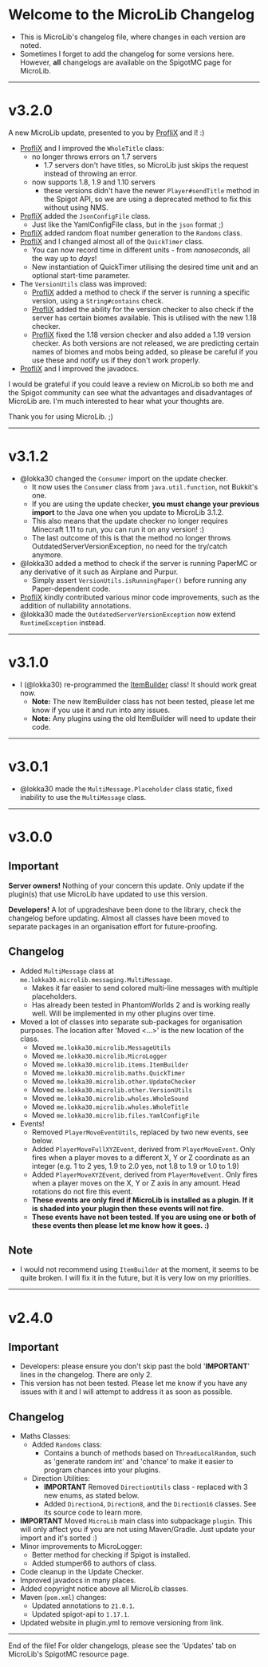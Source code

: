 # Welcome to the MicroLib Changelog

* This is MicroLib's changelog file, where changes in each version are noted.
* Sometimes I forget to add the changelog for some versions here. However, **all** changelogs are available on the
  SpigotMC page for MicroLib.

***

# v3.2.0

A new MicroLib update, presented to you by [ProfliX](https://github.com/ProfliX) and I! :)

* [ProfliX](https://github.com/ProfliX) and I improved the `WholeTitle` class:
  * no longer throws errors on 1.7 servers
    * 1.7 servers don't have titles, so MicroLib just skips the request instead of throwing an error. 
  * now supports 1.8, 1.9 and 1.10 servers
    * these versions didn't have the newer `Player#sendTitle` method in the Spigot API, so we are using a deprecated method to fix this without using NMS.
* [ProfliX](https://github.com/ProfliX) added the `JsonConfigFile` class.
  * Just like the YamlConfigFile class, but in the `json` format ;) 
* [ProfliX](https://github.com/ProfliX) added random float number generation to the `Randoms` class.
* [ProfliX](https://github.com/ProfliX) and I changed almost all of the `QuickTimer` class.
  * You can now record time in different units - from *nanoseconds*, all the way up to *days*! 
  * New instantiation of QuickTimer utilising the desired time unit and an optional start-time parameter.
* The `VersionUtils` class was improved:
  * [ProfliX](https://github.com/ProfliX) added a method to check if the server is running a specific version, using a `String#contains` check.
  * [ProfliX](https://github.com/ProfliX) added the ability for the version checker to also check if the server has certain biomes available. This is utilised with the new 1.18 checker.
  * [ProfliX](https://github.com/ProfliX) fixed the 1.18 version checker and also added a 1.19 version checker. As both versions are not released, we are predicting certain names of biomes and mobs being added, so please be careful if you use these and notify us if they don't work properly.
* [ProfliX](https://github.com/ProfliX) and I improved the javadocs.

I would be grateful if you could leave a review on MicroLib so both me and the Spigot community can see what the advantages and disadvantages of MicroLib are. I'm much interested to hear what your thoughts are.

Thank you for using MicroLib. ;)

***

# v3.1.2

* @lokka30 changed the `Consumer` import on the update checker.
  * It now uses the `Consumer` class from `java.util.function`, not Bukkit's one.
  * If you are using the update checker, **you must change your previous import** to the Java one when you update to MicroLib 3.1.2.
  * This also means that the update checker no longer requires Minecraft 1.11 to run, you can run it on any version! :)
  * The last outcome of this is that the method no longer throws OutdatedServerVersionException, no need for the try/catch anymore.
* @lokka30 added a method to check if the server is running PaperMC or any derivative of it such as Airplane and Purpur. 
  * Simply assert `VersionUtils.isRunningPaper()` before running any Paper-dependent code.
* [ProfliX](https://github.com/ProfliX) kindly contributed various minor code improvements, such as the addition of nullability annotations.
* @lokka30 made the `OutdatedServerVersionException` now extend `RuntimeException` instead.

***

# v3.1.0

* I (@lokka30) re-programmed the [ItemBuilder](https://github.com/lokka30/MicroLib/blob/master/src/main/java/me/lokka30/microlib/items/ItemBuilder.java) class! It should work great now.
  * **Note:** The new ItemBuilder class has not been tested, please let me know if you use it and run into any issues.
  * **Note:** Any plugins using the old ItemBuilder will need to update their code.

***

# v3.0.1

* @lokka30 made the `MultiMessage.Placeholder` class static, fixed inability to use the `MultiMessage` class.

***

# v3.0.0

## Important

**Server owners!** Nothing of your concern this update. Only update if the plugin(s) that use MicroLib have updated to
use this version.

**Developers!** A lot of upgradeshave been done to the library, check the changelog before updating. Almost all classes
have been moved to separate packages in an organisation effort for future-proofing.

## Changelog

* Added `MultiMessage` class at `me.lokka30.microlib.messaging.MultiMessage`.
  * Makes it far easier to send colored multi-line messages with multiple placeholders.
  * Has already been tested in PhantomWorlds 2 and is working really well. Will be implemented in my other plugins over
    time.
* Moved a lot of classes into separate sub-packages for organisation purposes. The location after 'Moved <...>' is the
  new location of the class.
  * Moved `me.lokka30.microlib.MessageUtils`
  * Moved `me.lokka30.microlib.MicroLogger`
  * Moved `me.lokka30.microlib.items.ItemBuilder`
  * Moved `me.lokka30.microlib.maths.QuickTimer`
  * Moved `me.lokka30.microlib.other.UpdateChecker`
  * Moved `me.lokka30.microlib.other.VersionUtils`
  * Moved `me.lokka30.microlib.wholes.WholeSound`
  * Moved `me.lokka30.microlib.wholes.WholeTitle`
  * Moved `me.lokka30.microlib.files.YamlConfigFile`
* Events!
  * Removed `PlayerMoveEventUtils`, replaced by two new events, see below.
  * Added `PlayerMoveFullXYZEvent`, derived from `PlayerMoveEvent`. Only fires when a player moves to a different X, Y
    or Z coordinate as an integer (e.g. 1 to 2 yes, 1.9 to 2.0 yes, not 1.8 to 1.9 or 1.0 to 1.9)
  * Added `PlayerMoveXYZEvent`, derived from `PlayerMoveEvent`. Only fires when a player moves on the X, Y or Z axis in
    any amount. Head rotations do not fire this event.
  * **These events are only fired if MicroLib is installed as a plugin. If it is shaded into your plugin then these
    events will not fire.**
  * **These events have not been tested. If you are using one or both of these events then please let me know how it
    goes. :)**

## Note

* I would not recommend using `ItemBuilder` at the moment, it seems to be quite broken. I will fix it in the future, but
  it is very low on my priorities.

***

# v2.4.0

## Important

* Developers: please ensure you don't skip past the bold '**IMPORTANT**' lines in the changelog. There are only 2.
* This version has not been tested. Please let me know if you have any issues with it and I will attempt to address it
  as soon as possible.

## Changelog

* Maths Classes:
  * Added `Randoms` class:
    * Contains a bunch of methods based on `ThreadLocalRandom`, such as 'generate random int' and 'chance' to make it
      easier to program chances into your plugins.
  * Direction Utilities:
    * **IMPORTANT** Removed `DirectionUtils` class - replaced with 3 new enums, as stated below.
    * Added `Direction4`, `Direction8`, and the `Direction16` classes. See its source code to learn more.
* **IMPORTANT** Moved `MicroLib` main class into subpackage `plugin`. This will only affect you if you are not using
  Maven/Gradle. Just update your import and it's sorted :)
* Minor improvements to MicroLogger:
  * Better method for checking if Spigot is installed.
  * Added stumper66 to authors of class.
* Code cleanup in the Update Checker.
* Improved javadocs in many places.
* Added copyright notice above all MicroLib classes.
* Maven (`pom.xml`) changes:
  * Updated annotations to `21.0.1`.
  * Updated spigot-api to `1.17.1`.
* Updated website in plugin.yml to remove versioning from link.

***

End of the file! For older changelogs, please see the 'Updates' tab on MicroLib's SpigotMC resource page.